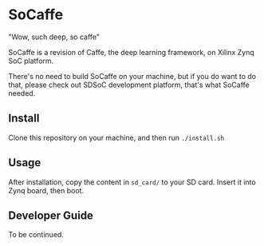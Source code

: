 # SoCaffe
"Wow, such deep, so caffe"

SoCaffe is a revision of Caffe, the deep learning framework, on Xilinx Zynq SoC platform. 

There's no need to build SoCaffe on your machine, but if you do want to do that, please check out SDSoC development platform, that's what SoCaffe needed.

## Install

Clone this repository on your machine, and then run `./install.sh`

## Usage

After installation, copy the content in `sd_card/` to your SD card. Insert it into Zynq board, then boot.

## Developer Guide

To be continued.
